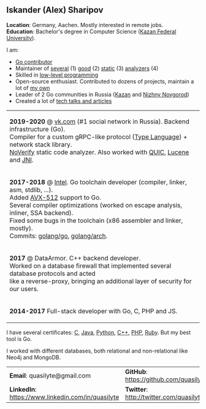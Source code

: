 ## Iskander (Alex) Sharipov

**Location**: Germany, Aachen. Mostly interested in remote jobs.  
**Education**: Bachelor's degree in Computer Science ([Kazan Federal University](https://en.wikipedia.org/wiki/Kazan_Federal_University)).

I am:
* [Go contributor](https://github.com/golang/go/commits?author=quasilyte)
* Maintainer of [several](https://go-critic.github.io/) (1) [good](https://github.com/VKCOM/noverify) (2) [static](https://github.com/quasilyte/go-consistent) (3) [analyzers](https://github.com/quasilyte/go-ruleguard) (4)
* Skilled in [low-level programming](https://github.com/quasilyte/YALWEE)
* Open-source enthusiast. Contributed to dozens of projects, maintain a lot of [my own](http://quasilyte.dev/status/)
* Leader of 2 Go communities in Russia ([Kazan](https://www.meetup.com/GolangKazan/) and [Nizhny Novgorod](https://golang-events-nizhny.github.io/))
* Created a lot of [tech talks and articles](https://github.com/quasilyte/talks)

<table>
<tr><td>
  
  <b>2019-2020</b> @ <a href="https://vk.com">vk.com</a> (#1 social network in Russia). Backend infrastructure (Go).  
  Compiler for a custom gRPC-like protocol (<a href="https://core.telegram.org/mtproto/TL">Type Language</a>) + network stack library.  
  <a href="https://github.com/VKCOM/noverify">NoVerify</a> static code analyzer. Also worked with <a href="https://ru.wikipedia.org/wiki/QUIC">QUIC</a>, <a href="https://lucene.apache.org/">Lucene</a> and <a href="https://en.wikipedia.org/wiki/Java_Native_Interface">JNI</a>.
  
</td></tr>
<tr><td>
  
  <b>2017-2018</b> @ <a href="https://github.com/intel-go">Intel</a>. Go toolchain developer (compiler, linker, asm, stdlib, ...).  
  Added <a href="https://github.com/golang/go/wiki/AVX512">AVX-512</a> support to Go.  
  Several compiler optimizations (worked on escape analysis, inliner, SSA backend).  
  Fixed some bugs in the toolchain (x86 assembler and linker, mostly).  
  Commits: <a href="https://github.com/golang/go/commits?author=quasilyte">golang/go</a>, <a href="https://github.com/golang/arch/commits?author=quasilyte">golang/arch</a>.
  
</td></tr>
<tr><td>
  
  <b>2017</b> @ DataArmor. C++ backend developer.  
  Worked on a database firewall that implemented several database protocols and acted  
  like a reverse-proxy, bringing an additional layer of security for our users.
  
</td></tr>
<tr><td>

  <b>2014-2017</b> Full-stack developer with Go, C, PHP and JS.

</td></tr>
</table>

I have several certificates: [C](https://certification.mail.ru/certificates/e57a5ec8-6f33-47af-86e4-9faf8623e611/en/), [Java](https://certification.mail.ru/certificates/f43b50a0-b3ab-41ca-8c2e-7a8887284b6f/en/), [Python](https://certification.mail.ru/certificates/66299407-2a6c-44cb-80e7-485297d16668/en/), [C++](https://certification.mail.ru/certificates/d1df8d39-2a0c-466b-b096-247ae2c0f5d1/en/), [PHP](https://certification.mail.ru/certificates/7baee88f-2e9a-4119-8541-088852a73acb/en/), [Ruby](https://certification.mail.ru/certificates/d4899615-fb93-4d93-bbdb-030f1851a03a/en/). But my best tool is Go.

I worked with different databases, both relational and non-relational like Neo4j and MongoDB.

<table>
<tr>
  <td><b>Email</b>: quasilyte@gmail.com</td>
  <td><b>GitHub</b>: <a href="https://github.com/quasilyte/">https://github.com/quasilyte</a></td>
</tr>
<tr>
  <td><b>LinkedIn</b>: <a href="https://www.linkedin.com/in/quasilyte/">https://www.linkedin.com/in/quasilyte</a></td>
  <td><b>Twitter</b>: <a href="http://twitter.com/quasilyte/">http://twitter.com/quasilyte</a></td>
</tr>
</table>
